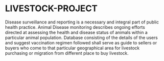 # LIVESTOCK-PROJECT
Disease surveillance and reporting is a necessary and integral part of public health practice. Animal Disease monitoring describes ongoing efforts directed at assessing the health and disease status of animals within a particular animal population.
Database consisting of the details of the users and suggest vaccination regimen followed shall serve as guide to sellers or buyers who come to that particular geographical area for livestock purchasing or migration from different place to buy livestock.

